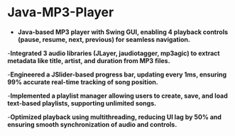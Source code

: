 # Java-MP3-Player

- **Java-based MP3 player with Swing GUI, enabling 4 playback controls (pause, resume, next, previous) for seamless navigation.**

-**Integrated 3 audio libraries (JLayer, jaudiotagger, mp3agic) to extract metadata like title, artist, and duration from MP3 files.**

-**Engineered a JSlider-based progress bar, updating every 1ms, ensuring 99% accurate real-time tracking of song position.**

-**Implemented a playlist manager allowing users to create, save, and load text-based playlists, supporting unlimited songs.**

-**Optimized playback using multithreading, reducing UI lag by 50% and ensuring smooth synchronization of audio and controls.**
